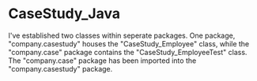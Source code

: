 # CaseStudy_Java

I've established two classes within seperate packages. One package, "company.casestudy" houses the "CaseStudy_Employee" class, while the "company.case" package contains the "CaseStudy_EmployeeTest" class. The "company.case" package has been imported into the "company.casestudy" package.

